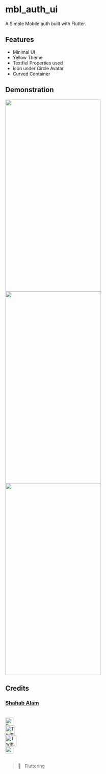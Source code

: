 # mbl_auth_ui

A Simple Mobile auth built with Flutter.

## Features

- Minimal UI
- Yellow Theme
- Textfiel Properties used
- Icon under Circle Avatar
- Curved Container

## Demonstration

<!-- COMING SOON :screwdriver: :placard:	  -->
<img align="left" height="600px" width="300px" src="https://user-images.githubusercontent.com/82330891/165825864-82731fce-df5b-406b-b2fe-cc800618db25.JPG" />
<img align="left" height="600px" width="300px" src="https://user-images.githubusercontent.com/82330891/165825858-e36dcddb-a625-47fb-a0cf-c0662bb21847.JPG" />
<img height="600px" width="300px" src="https://user-images.githubusercontent.com/82330891/165825860-16f201a9-a2aa-4767-9a71-3c7bc54d58f3.JPG" />
<!-- <img align="left" height="600px" width="300px" src="https://user-images.githubusercontent.com/82330891/165825862-3969ce5b-800d-4d26-81ac-d4bd4572a7e4.JPG" /> -->



<!-- ## Result Screen -->



## Credits

 ### [Shahab Alam](#) <br/><br/>

 <div class="social-icons-image">
                <a href="https://www.facebook.com/iamShahabAlam/">
                    <img src="https://www.facebook.com/images/fb_icon_325x325.png" style= "height:25px;"  alt="Facebook Icon" >
                </a>
            </div> 

 <div class="social-icons-image">
                <a href="https://github.com/IamShahabAlam">
                    <img src="https://pngimg.com/uploads/github/github_PNG69.png"  style = "height:30px" alt="Twitter Icon">
                </a>
            </div>

<div class="social-icons-image">
                <a href="https://twitter.com/IamShahabAlam">
                    <img src="https://pngimg.com/uploads/twitter/twitter_PNG3.png" style = "height:35px;" alt="Twitter Icon">
                </a>
            </div>
            
 <div class="social-icons-image">
                <a  href="mailto:IamshahabAlam@gmail.com">
<img  alt="Gmail" height="22px" width="25px"  src="https://cdn-icons-png.flaticon.com/512/281/281769.png" />

</a>
            </div> <br/>

> :blue_heart: &nbsp; Fluttering
